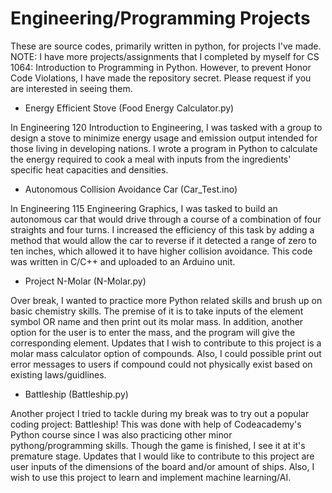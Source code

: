 # Engineering/Programming Projects
These are source codes, primarily written in python, for projects I've made. NOTE: I have more projects/assignments that I completed by myself for CS 1064: Introduction to Programming in Python. However, to prevent Honor Code Violations, I have made the repository secret. Please request if you are interested in seeing them.

* Energy Efficient Stove (Food Energy Calculator.py)

In Engineering 120 Introduction to Engineering, I was tasked with a group to design a stove to minimize energy usage and emission output intended for those living in developing nations. I wrote a program in Python to calculate the energy required to cook a meal with inputs from the ingredients' specific heat capacities and densities.

* Autonomous Collision Avoidance Car (Car_Test.ino)

In Engineering 115 Engineering Graphics, I was tasked to build an autonomous car that would drive through a course of a combination of four straights and four turns. I increased the efficiency of this task by adding a method that would allow the car to reverse if it detected a range of zero to ten inches, which allowed it to have higher collision avoidance. This code was written in C/C++ and uploaded to an Arduino unit.

* Project N-Molar (N-Molar.py)

Over break, I wanted to practice more Python related skills and brush up on basic chemistry skills. The premise of it is to take inputs of the element symbol OR name and then print out its molar mass. In addition, another option for the user is to enter the mass, and the program will give the corresponding element. Updates that I wish to contribute to this project is a molar mass calculator option of compounds. Also, I could possible print out error messages to users if compound could not physically exist based on existing laws/guidlines. 

* Battleship (Battleship.py)

Another project I tried to tackle during my break was to try out a popular coding project: Battleship! This was done with help of Codeacademy's Python course since I was also practicing other minor pythong/programming skills. Though the game is finished, I see it at it's premature stage. Updates that I would like to contribute to this project are user inputs of the dimensions of the board and/or amount of ships. Also, I wish to use this project to learn and implement machine learning/AI.
